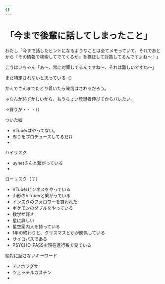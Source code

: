 ```yaml
---
{}
---
```

# 「今まで後輩に話してしまったこと」

わたし「今まで話したヒントになるようなことは全てメモっていて、それであとから『その情報で検索してでてくるか』を検証して対策してるんですよね～！」

こうはいちゃん「あ～、常に対策してるんですね～、それは難しいですね～」

まだ特定されないと思っている（）

かえでさんまでたどり着いたら確信はされるだろう。

→なんか恥ずかしいから、もうちょい登録者伸びてからバレたい。

→買うか・・・（）

ついた嘘

- VTuberはやってない。  
- 周りをプロデュースしてるだけ  
-  

ハイリスク

- uynetさんと繋がっている  
-  

ローリスク（？）

- VTuberビジネスをやっている  
- 山形のVTuberと繋がっている  
- インスタのフォロワーを買われた  
- ポケモンのダブルをやっている  
- 数学が好き  
- 星に詳しい  
- 星空案内人を持っている  
- 1年の終わりと、クリスマスとかが関係している  
- サイコパスである  
- PSYCHO-PASSを現在進行系で見ている  

絶対に話さないキーワード

- アノホラグサ  
- ツェッテルカステン  
-
